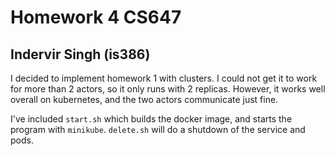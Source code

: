 # Homework 4 CS647

## Indervir Singh (is386)

I decided to implement homework 1 with clusters. I could not get it to work for more than 2 actors, so it only runs with 2 replicas. However, it works well overall on kubernetes, and the two actors communicate just fine.

I've included `start.sh` which builds the docker image, and starts the program with `minikube`. `delete.sh` will do a shutdown of the service and pods.
